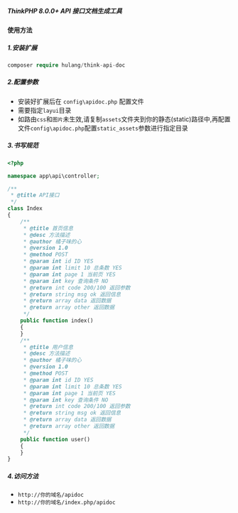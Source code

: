 ##### ThinkPHP 8.0.0+ API 接口文档生成工具

#### 使用方法

##### 1.安装扩展

```php
composer require hulang/think-api-doc
```

##### 2.配置参数

- 安装好扩展后在 `config\apidoc.php` 配置文件
- 需要指定`layui`目录
- 如路由`css`和`图片`未生效,请复制`assets`文件夹到你的静态(static)路径中,再配置文件`config\apidoc.php`配置`static_assets`参数进行指定目录

##### 3.书写规范

```php
<?php

namespace app\api\controller;

/**
 * @title API接口
 */
class Index
{
    /**
     * @title 首页信息
     * @desc 方法描述
     * @author 橘子味的心
     * @version 1.0
     * @method POST
     * @param int id ID YES
     * @param int limit 10 总条数 YES
     * @param int page 1 当前页 YES
     * @param int key 查询条件 NO
     * @return int code 200/100 返回参数
     * @return string msg ok 返回信息
     * @return array data 返回数据
     * @return array other 返回数据
     */
    public function index()
    {
    }
    /**
     * @title 用户信息
     * @desc 方法描述
     * @author 橘子味的心
     * @version 1.0
     * @method POST
     * @param int id ID YES
     * @param int limit 10 总条数 YES
     * @param int page 1 当前页 YES
     * @param int key 查询条件 NO
     * @return int code 200/100 返回参数
     * @return string msg ok 返回信息
     * @return array data 返回数据
     * @return array other 返回数据
     */
    public function user()
    {
    }
}
```

##### 4.访问方法

- `http://你的域名/apidoc`
- `http://你的域名/index.php/apidoc`

